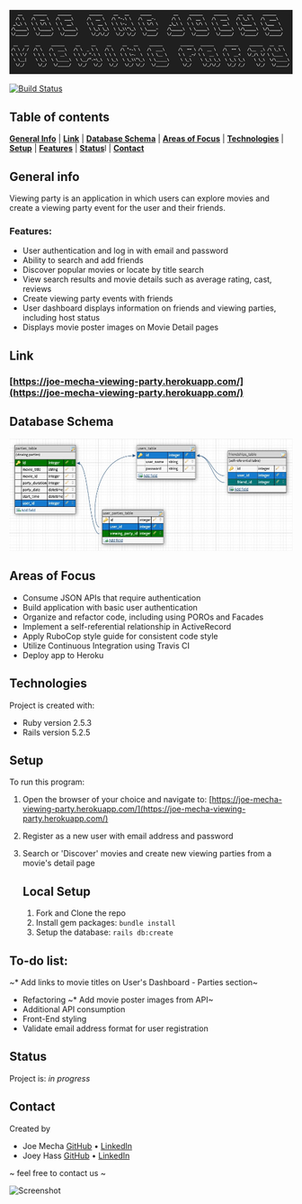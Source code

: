 ![Title](lib/images/title_01_viewing_party.jpeg)

[![Build Status](https://travis-ci.com/joemecha/viewing_party.svg?branch=main)](https://travis-ci.com/joemecha/viewing_party)
## Table of contents
[**General Info**](#general-info) |
[**Link**](#link) |
[**Database Schema**](#database-schema) |
[**Areas of Focus**](#areas-of-focus) |
[**Technologies**](#technologies) |
[**Setup**](#setup) |
[**Features**](#features) |
[**Status**](#status)l |
[**Contact**](contact)


## General info
Viewing party is an application in which users can explore movies and create a viewing party event for the user and their friends.

### Features:
  * User authentication and log in with email and password
  * Ability to search and add friends
  * Discover popular movies or locate by title search
  * View search results and movie details such as average rating, cast, reviews
  * Create viewing party events with friends
  * User dashboard displays information on friends and viewing parties, including host status
  * Displays movie poster images on Movie Detail pages



## Link
### [https://joe-mecha-viewing-party.herokuapp.com/](https://joe-mecha-viewing-party.herokuapp.com/)

## Database Schema
![Diagram](lib/images/viewing_party_diagram.jpeg "Database Schema")

## Areas of Focus
* Consume JSON APIs that require authentication
* Build application with basic user authentication
* Organize and refactor code, including using POROs and Facades
* Implement a self-referential relationship in ActiveRecord
* Apply RuboCop style guide for consistent code style
* Utilize Continuous Integration using Travis CI
* Deploy app to Heroku

## Technologies
Project is created with:
* Ruby version 2.5.3
* Rails version 5.2.5

## Setup
To run this program:

1. Open the browser of your choice and navigate to:
[https://joe-mecha-viewing-party.herokuapp.com/](https://joe-mecha-viewing-party.herokuapp.com/)
2. Register as a new user with email address and password
3. Search or 'Discover' movies and create new viewing parties from a movie's detail page

   ## Local Setup

   1. Fork and Clone the repo
   2. Install gem packages: `bundle install`
   3. Setup the database: `rails db:create`

## To-do list:
~* Add links to movie titles on User's Dashboard - Parties section~
* Refactoring
~* Add movie poster images from API~
* Additional API consumption
* Front-End styling
* Validate email address format for user registration


## Status
Project is: _in progress_

## Contact
Created by
* Joe Mecha [GitHub](https://github.com/joemecha) • [LinkedIn](https://www.linkedin.com/in/joemecha/)
* Joey Hass [GitHub](https://github.com/joeyh92989) • [LinkedIn](https://www.linkedin.com/in/haasjoseph/)

~ feel free to contact us ~

![Screenshot](lib/images/ADD-A-SCREENSHOT)
